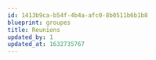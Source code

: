 ```yaml
---
id: 1413b9ca-b54f-4b4a-afc0-8b0511b6b1b8
blueprint: groupes
title: Reunions
updated_by: 1
updated_at: 1632735767
---
```

